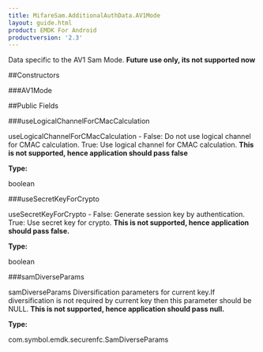 ```yaml
---
title: MifareSam.AdditionalAuthData.AV1Mode
layout: guide.html
product: EMDK For Android
productversion: '2.3'
---
```


Data specific to the AV1 Sam Mode. **Future use only, its not
 supported now**

##Constructors

###AV1Mode



##Public Fields

###useLogicalChannelForCMacCalculation

useLogicalChannelForCMacCalculation - False: Do not use logical
 channel for CMAC calculation. True: Use logical channel for CMAC
 calculation. **This is not supported, hence application should
 pass false**

**Type:**

boolean

###useSecretKeyForCrypto

useSecretKeyForCrypto - False: Generate session key by
 authentication. True: Use secret key for crypto. **This is not
 supported, hence application should pass false.**

**Type:**

boolean

###samDiverseParams

samDiverseParams Diversification parameters for current key.If
 diversification is not required by current key then this
 parameter should be NULL. **This is not supported, hence
 application should pass null.**

**Type:**

com.symbol.emdk.securenfc.SamDiverseParams










